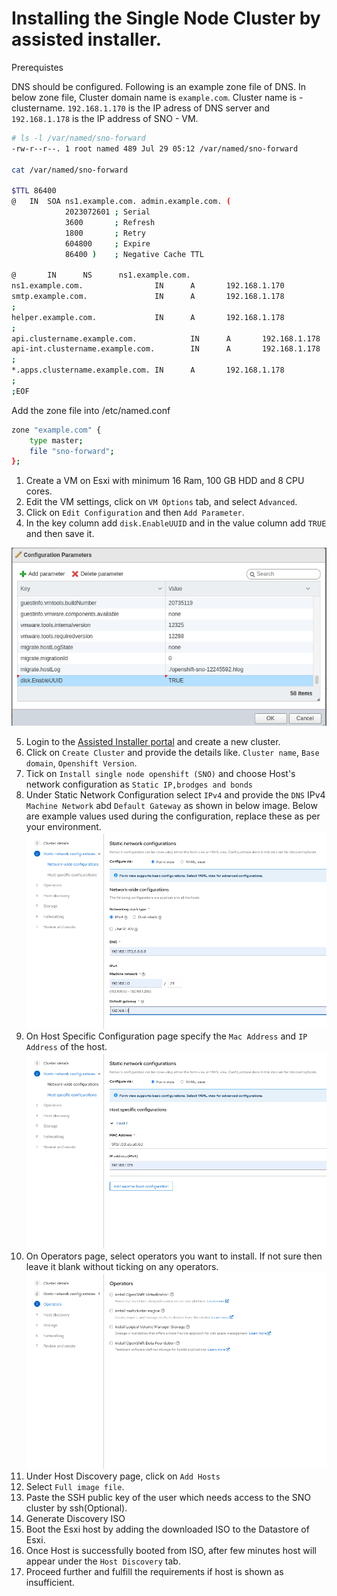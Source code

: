 # Installing the Single Node Cluster by assisted installer.

Prerequistes

DNS should be configured. Following is an example zone file of DNS. In below zone file, Cluster domain name is `example.com`. Cluster name is - clustername. `192.168.1.170` is the IP adress of DNS server and `192.168.1.178` is the IP address of SNO - VM.

```bash
# ls -l /var/named/sno-forward 
-rw-r--r--. 1 root named 489 Jul 29 05:12 /var/named/sno-forward

cat /var/named/sno-forward

$TTL 86400
@   IN  SOA ns1.example.com. admin.example.com. (
            2023072601 ; Serial
            3600       ; Refresh
            1800       ; Retry
            604800     ; Expire
            86400 )    ; Negative Cache TTL

@       IN      NS      ns1.example.com.
ns1.example.com.                IN      A       192.168.1.170
smtp.example.com.               IN      A       192.168.1.178
;
helper.example.com.             IN      A       192.168.1.178
;
api.clustername.example.com.            IN      A       192.168.1.178
api-int.clustername.example.com.        IN      A       192.168.1.178
;
*.apps.clustername.example.com. IN      A       192.168.1.178
;
;EOF

```

Add the zone file into /etc/named.conf

```bash
zone "example.com" {
    type master;
    file "sno-forward";
};

```







1. Create a VM on Esxi with minimum 16 Ram, 100 GB HDD and 8 CPU cores.
2. Edit the VM settings, click on `VM Options` tab, and select `Advanced`.
3. Click on  `Edit Configuration` and then `Add Parameter`.
4. In the key column add `disk.EnableUUID` and in the value column add `TRUE` and then save it.

![Enabling disk.EnableUUID for VM](images/esxi-enable-uuid.png)

5. Login to the [Assisted Installer portal](https://console.redhat.com/openshift/assisted-installer/clusters) and create a new cluster.
6. Click on `Create Cluster` and provide the details like. `Cluster name`, `Base domain`, `Openshift Version`.
7. Tick on `Install single node openshift (SNO)` and choose Host's network configuration as `Static IP,brodges and bonds`
8. Under Static Network Configuration select `IPv4` and provide the `DNS` IPv4 `Machine Network` abd `Default Gateway` as shown in below image. Below are example values used during the configuration, replace these as per your environment.
![Network-configuration](images/sno-network-configuration.png)
8. On Host Specific Configuration page specify the `Mac Address` and `IP Address` of the host.
![Host Specific Configuration](images/sno-host-specifiic.png)
9. On Operators page, select operators you want to install. If not sure then leave it blank without ticking on any operators.
![Operators](/images/sno-operators.png)
10. Under Host Discovery page, click on `Add Hosts`
11. Select `Full image file`.
12. Paste the SSH public key of the user which needs access to the SNO cluster by ssh(Optional).
13. Generate Discovery ISO
14. Boot the Esxi host by adding the downloaded ISO to the Datastore of Esxi.
15. Once Host is successfully booted from ISO, after few minutes host will appear under the `Host Discovery` tab.
16. Proceed further and fulfill the requirements if host is shown as insufficient.
